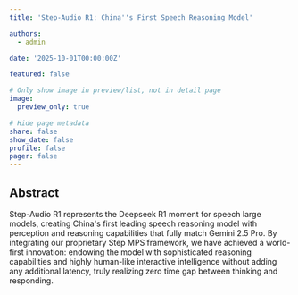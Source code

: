 ```yaml
---
title: 'Step-Audio R1: China''s First Speech Reasoning Model'

authors:
  - admin

date: '2025-10-01T00:00:00Z'

featured: false

# Only show image in preview/list, not in detail page
image:
  preview_only: true

# Hide page metadata
share: false
show_date: false
profile: false
pager: false
---
```


## Abstract

Step-Audio R1 represents the Deepseek R1 moment for speech large models, creating China's first leading speech reasoning model with perception and reasoning capabilities that fully match Gemini 2.5 Pro. By integrating our proprietary Step MPS framework, we have achieved a world-first innovation: endowing the model with sophisticated reasoning capabilities and highly human-like interactive intelligence without adding any additional latency, truly realizing zero time gap between thinking and responding.
